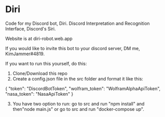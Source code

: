 # Diri
Code for my Discord bot, Diri. Discord Interpretation and Recognition Interface, Discord's Siri.

Website is at diri-robot.web.app


If you would like to invite this bot to your discord server, DM me, KimJammer#4819.


If you want to run this yourself, do this:
1. Clone/Download this repo
2. Create a config.json file in the src folder and format it like this:

{
  "token": "DiscordBotToken",
  "wolfram_token": "WolframAlphaApiToken",
  "nasa_token": "NasaApiToken"
}

3. You have two option to run: go to src and run "npm install" and then"node main.js" or go to src and run "docker-compose up".

